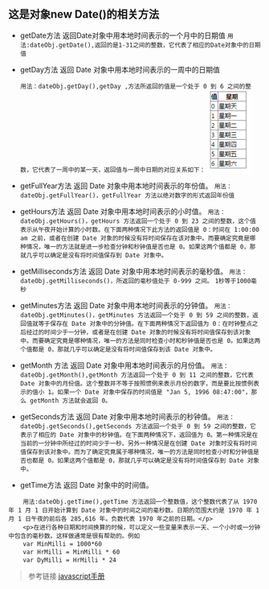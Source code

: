 ## 这是对象new Date()的相关方法

- getDate方法 
	返回Date对象中用本地时间表示的一个月中的日期值
	`用法:dateObj.getDate(),返回的是1-31之间的整数，它代表了相应的Date对象中的日期值`

- getDay方法
	返回 Date 对象中用本地时间表示的一周中的日期值</p>
	`用法：dateObj.getDay(),getDay ,方法所返回的值是一个处于 0 到 6 之间的整数，它代表了一周中的某一天，返回值与一周中日期的对应关系如下：`
	<img src="../static/img/getDay.png">

- getFullYear方法
	返回 Date 对象中用本地时间表示的年份值。
	`用法：dateObj.getFullYear()，getFullYear 方法以绝对数字的形式返回年份值`

- getHours方法
	返回 Date 对象中用本地时间表示的小时值。
	`用法：dateObj.getHours()，getHours 方法返回一个处于 0 到 23 之间的整数，这个值表示从午夜开始计算的小时数。在下面两种情况下此方法的返回值是 0：时间在 1:00:00 am 之前，或者在创建 Date 对象的时候没有将时间保存在该对象中。而要确定究竟是哪种情况，唯一的方法就是进一步检查分钟和秒钟值是否也是 0。如果这两个值都是 0，那就几乎可以确定是没有将时间值保存到 Date 对象中。`

- getMilliseconds方法
	返回 Date 对象中用本地时间表示的毫秒值。
	`用法：dateObj.getMilliseconds()，所返回的毫秒值处于 0-999 之间。`
	`1秒等于1000毫秒`

- getMinutes方法 
	返回 Date 对象中用本地时间表示的分钟值。
	`用法：dateObj.getMinutes()，getMinutes 方法返回一个处于 0 到 59 之间的整数，返回值就等于保存在 Date 对象中的分钟值。在下面两种情况下返回值为 0：在时钟整点之后经过的时间少于一分钟，或者是在创建 Date 对象的时候没有将时间值保存到该对象中。而要确定究竟是哪种情况，唯一的方法是同时检查小时和秒钟值是否也是 0。如果这两个值都是 0，那就几乎可以确定是没有将时间值保存到该 Date 对象中。`

- getMonth 方法 
	返回 Date 对象中用本地时间表示的月份值。
	`用法：dateObj.getMonth(),getMonth 方法返回一个处于 0 到 11 之间的整数，它代表 Date 对象中的月份值。这个整数并不等于按照惯例来表示月份的数字，而是要比按惯例表示的值小 1。如果一个 Date 对象中保存的时间值是 "Jan 5, 1996 08:47:00"，那么 getMonth 方法就会返回 0。`

- getSeconds方法 
	返回 Date 对象中用本地时间表示的秒钟值。
	`用法：dateObj.getSeconds(),getSeconds 方法返回一个处于 0 到 59 之间的整数，它表示了相应的 Date 对象中的秒钟值。在下面两种情况下，返回值为 0。第一种情况是在当前的一分钟中所经过的时间少于一秒。另外一种情况是在创建 Date 对象时没有将时间值保存到该对象中。而为了确定究竟属于哪种情况，唯一的方法是同时检查小时和分钟值是否也都是 0。如果这两个值都是 0，那就几乎可以确定是没有将时间值保存到 Date 对象中。`

- getTime方法 
	返回 Date 对象中的时间值。
```
	用法:dateObj.getTime(),getTime 方法返回一个整数值，这个整数代表了从 1970 年 1 月 1 日开始计算到 Date 对象中的时间之间的毫秒数。日期的范围大约是 1970 年 1 月 1 日午夜的前后各 285,616 年。负数代表 1970 年之前的日期。</p>
	<p>在进行各种日期和时间换算的时候，可以定义一些变量来表示一天、一个小时或一分钟中包含的毫秒数。这样做通常是很有帮助的。例如
	var MinMilli = 1000*60
	var HrMilli = MinMilli * 60
	var DyMilli = HrMilli * 24
```


> 参考链接
	[javascript手册](http://shouce.jb51.net/jscript/index.html)
